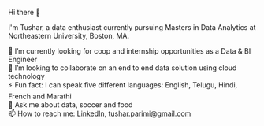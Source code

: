 Hi there 👋

I'm Tushar, a data enthusiast currently pursuing Masters in Data Analytics at Northeastern University, Boston, MA.

🔭 I’m currently looking for coop and internship opportunities as a Data & BI Engineer 
\
🌱 I’m looking to collaborate on an end to end data solution using cloud technology
\
⚡ Fun fact: I can speak five different languages: English, Telugu, Hindi, French and Marathi
\
💬 Ask me about data, soccer and food
\
📫 How to reach me: [LinkedIn](www.linkedin.com/in/tushar-sai), tushar.parimi@gmail.com

